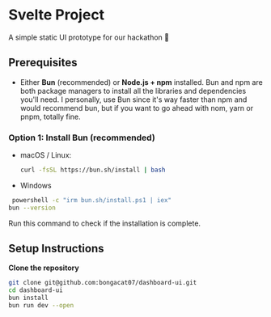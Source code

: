 # Svelte Project

A simple static UI prototype for our hackathon 🚀

## Prerequisites
- Either **Bun** (recommended) or **Node.js + npm** installed. Bun and npm are both package managers to install all the libraries and dependencies you'll need. I personally, use Bun since it's way faster than npm and would recommend bun, but if you want to go ahead with nom, yarn or pnpm, totally fine. 

### Option 1: Install Bun (recommended)
- macOS / Linux:
  ```bash
  curl -fsSL https://bun.sh/install | bash
- Windows
```bash
 powershell -c "irm bun.sh/install.ps1 | iex"
bun --version 
```
Run this command to check if the installation is complete.

## Setup Instructions

 **Clone the repository**
   ```bash
   git clone git@github.com:bongacat07/dashboard-ui.git
   cd dashboard-ui
   bun install
   bun run dev --open
   ```
